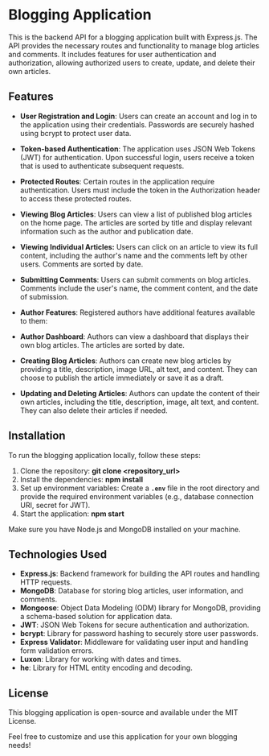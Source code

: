 # Blogging Application
This is the backend API for a blogging application built with Express.js. The API provides the necessary routes and functionality to manage blog articles and comments. It includes features for user authentication and authorization, allowing authorized users to create, update, and delete their own articles.

## Features
* **User Registration and Login**: Users can create an account and log in to the application using their credentials. Passwords are securely hashed using bcrypt to protect user data.

* **Token-based Authentication**: The application uses JSON Web Tokens (JWT) for authentication. Upon successful login, users receive a token that is used to authenticate subsequent requests.

* **Protected Routes**: Certain routes in the application require authentication. Users must include the token in the Authorization header to access these protected routes.

* **Viewing Blog Articles**: Users can view a list of published blog articles on the home page. The articles are sorted by title and display relevant information such as the author and publication date.

* **Viewing Individual Articles:** Users can click on an article to view its full content, including the author's name and the comments left by other users. Comments are sorted by date.

* **Submitting Comments**: Users can submit comments on blog articles. Comments include the user's name, the comment content, and the date of submission.

* **Author Features**: Registered authors have additional features available to them:

* **Author Dashboard**: Authors can view a dashboard that displays their own blog articles. The articles are sorted by date.

* **Creating Blog Articles**: Authors can create new blog articles by providing a title, description, image URL, alt text, and content. They can choose to publish the article immediately or save it as a draft.

* **Updating and Deleting Articles**: Authors can update the content of their own articles, including the title, description, image, alt text, and content. They can also delete their articles if needed.

## Installation
To run the blogging application locally, follow these steps:

1. Clone the repository: **git clone <repository_url>**
2. Install the dependencies: **npm install**
3. Set up environment variables: Create a **`.env`** file in the root directory and provide the required environment variables (e.g., database connection URI, secret for JWT).
4. Start the application: **npm start**

   
Make sure you have Node.js and MongoDB installed on your machine.

## Technologies Used
* **Express.js**: Backend framework for building the API routes and handling HTTP requests.
* **MongoDB**: Database for storing blog articles, user information, and comments.
* **Mongoose**: Object Data Modeling (ODM) library for MongoDB, providing a schema-based solution for application data.
* **JWT**: JSON Web Tokens for secure authentication and authorization.
* **bcrypt**: Library for password hashing to securely store user passwords.
* **Express Validator**: Middleware for validating user input and handling form validation errors.
* **Luxon**: Library for working with dates and times.
* **he**: Library for HTML entity encoding and decoding.

## License
This blogging application is open-source and available under the MIT License.

Feel free to customize and use this application for your own blogging needs!
